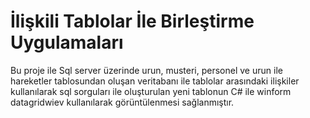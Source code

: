 # İlişkili Tablolar İle Birleştirme Uygulamaları
Bu proje ile Sql server üzerinde  urun, musteri, personel ve urun ile hareketler tablosundan oluşan veritabanı ile tablolar arasındaki ilişkiler kullanılarak sql sorguları ile oluşturulan yeni tablonun C# ile winform datagridwiev kullanılarak  görüntülenmesi sağlanmıştır.
